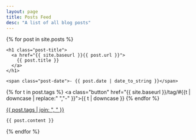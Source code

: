 ```yaml
---
layout: page
title: Posts Feed
desc: "A list of all blog posts"
---
```




<div class="posts">

  {% for post in site.posts  %}

  <div class="post">

    <h1 class="post-title">
      <a href="{{ site.baseurl }}{{ post.url }}">
        {{ post.title }}
      </a>
    </h1>

    <span class="post-date">- {{ post.date | date_to_string }}</span>

{% for t in post.tags %}
  <a class="button" href="{{ site.baseurl }}/tag/#{{t | downcase | replace:" ","-" }}">{{ t | downcase }}</a>
{% endfor %}
  
  <a href="{{ site.baseurl }}/tag/" class="button"> {{ post.tags | join: ", " }} </a> 

    {{ post.content }}
  
  </div>
  {% endfor %}
</div>

